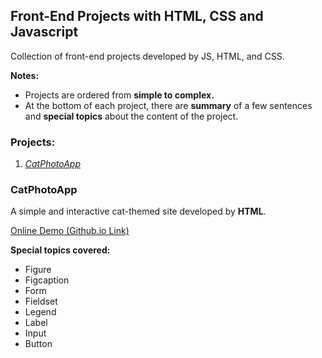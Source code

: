 <h2>Front-End Projects with HTML, CSS and Javascript</h2>

<p>Collection of front-end projects developed by JS, HTML, and CSS.</p>

<strong>Notes:</strong>
<ul>
    <!-- Notes for collection -->
    <li>
        Projects are ordered from <b>simple to complex.</b>
    </li>
    <li>
        At the bottom of each project, there are <b>summary</b> of a few sentences and <b>special topics</b> about the content of the project.
    </li>
</ul>

<h3>Projects:</h3>
<ol>
    <!-- Project names -->
    <li>
    <a href="#CatPhotoApp"><i>CatPhotoApp</i></a>
    </li>
</ol>

<!-- Project Sections -->
<section>
<h3 id="CatPhotoApp">CatPhotoApp</h3>
    <p>A simple and interactive cat-themed site developed by <b>HTML</b>.</p>
    <p><a href="https://eraybek.github.io/front-end-projects" rel="nofollow">Online Demo (Github.io Link)</a></p>
    <p><strong>Special topics covered:</strong></p>
<ul>
<!-- Special topics -->
    <li>
        Figure
    </li>
    <li>
        Figcaption
    </li>
    <li>
        Form
    </li>
    <li>
        Fieldset
    </li>
    <li>
        Legend
    </li>
    <li>
        Label
    </li>
    <li>
        Input
    </li>
    <li>
        Button
    </li>
</ul>
</section>
<br>

